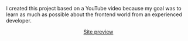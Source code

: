 I created this project based on a YouTube video because my goal was to learn as much as possible about the frontend world from an experienced developer.

<p align="center"><a href="https://ivanyadrian.github.io/react-project-gpt3/">Site preview</a></p>



